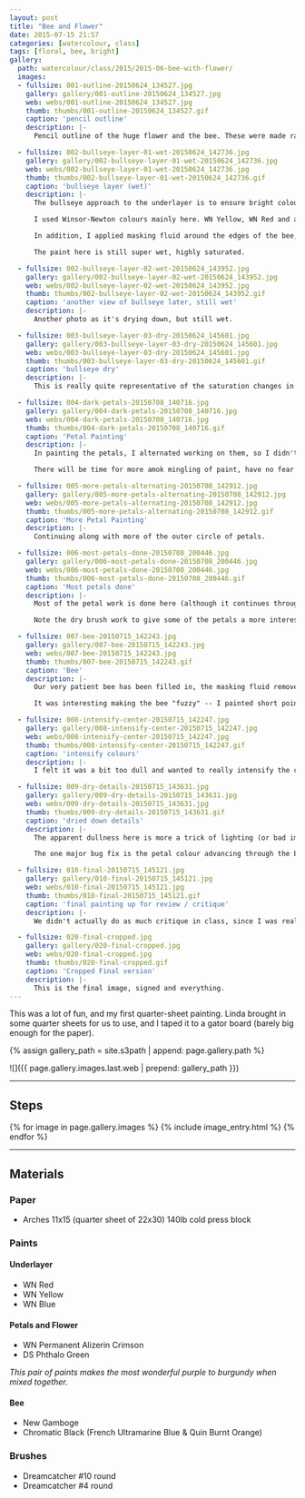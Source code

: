```yaml
---
layout: post
title: "Bee and Flower"
date: 2015-07-15 21:57
categories: [watercolour, class]
tags: [floral, bee, bright]
gallery:
  path: watercolour/class/2015/2015-06-bee-with-flower/
  images:
  - fullsize: 001-outline-20150624_134527.jpg
    gallery: gallery/001-outline-20150624_134527.jpg
    web: webs/001-outline-20150624_134527.jpg
    thumb: thumbs/001-outline-20150624_134527.gif
    caption: 'pencil outline'
    description: |-
      Pencil outline of the huge flower and the bee. These were made rather dark in order to ensure they would remain visible after all the bright saturated paint was applied.

  - fullsize: 002-bullseye-layer-01-wet-20150624_142736.jpg
    gallery: gallery/002-bullseye-layer-01-wet-20150624_142736.jpg
    web: webs/002-bullseye-layer-01-wet-20150624_142736.jpg
    thumb: thumbs/002-bullseye-layer-01-wet-20150624_142736.gif
    caption: 'bullseye layer (wet)'
    description: |-
      The bullseye approach to the underlayer is to ensure bright colours throughout the painting area, with the best background for the image.

      I used Winsor-Newton colours mainly here. WN Yellow, WN Red and a mix of WN Blue and WN Yellow for the green center for the bulb.

      In addition, I applied masking fluid around the edges of the bee, in order to preserve them for the end.

      The paint here is still super wet, highly saturated.

  - fullsize: 002-bullseye-layer-02-wet-20150624_143952.jpg
    gallery: gallery/002-bullseye-layer-02-wet-20150624_143952.jpg
    web: webs/002-bullseye-layer-02-wet-20150624_143952.jpg
    thumb: thumbs/002-bullseye-layer-02-wet-20150624_143952.gif
    caption: 'another view of bullseye later, still wet'
    description: |-
      Another photo as it's drying down, but still wet.

  - fullsize: 003-bullseye-layer-03-dry-20150624_145601.jpg
    gallery: gallery/003-bullseye-layer-03-dry-20150624_145601.jpg
    web: webs/003-bullseye-layer-03-dry-20150624_145601.jpg
    thumb: thumbs/003-bullseye-layer-03-dry-20150624_145601.gif
    caption: 'bullseye dry'
    description: |-
      This is really quite representative of the saturation changes in watercolour when the paint dries down. It loses a lot of it's intensity.

  - fullsize: 004-dark-petals-20150708_140716.jpg
    gallery: gallery/004-dark-petals-20150708_140716.jpg
    web: webs/004-dark-petals-20150708_140716.jpg
    thumb: thumbs/004-dark-petals-20150708_140716.gif
    caption: 'Petal Painting'
    description: |-
      In painting the petals, I alternated working on them, so I didn't dribble paint into adjacent petals and cause them to run all over. This keesp the petal edges neat.

      There will be time for more amok mingling of paint, have no fear!

  - fullsize: 005-more-petals-alternating-20150708_142912.jpg
    gallery: gallery/005-more-petals-alternating-20150708_142912.jpg
    web: webs/005-more-petals-alternating-20150708_142912.jpg
    thumb: thumbs/005-more-petals-alternating-20150708_142912.gif
    caption: 'More Petal Painting'
    description: |-
      Continuing along with more of the outer circle of petals.

  - fullsize: 006-most-petals-done-20150708_200446.jpg
    gallery: gallery/006-most-petals-done-20150708_200446.jpg
    web: webs/006-most-petals-done-20150708_200446.jpg
    thumb: thumbs/006-most-petals-done-20150708_200446.gif
    caption: 'Most petals done'
    description: |-
      Most of the petal work is done here (although it continues through to the end of the painting).

      Note the dry brush work to give some of the petals a more interesting texture.

  - fullsize: 007-bee-20150715_142243.jpg
    gallery: gallery/007-bee-20150715_142243.jpg
    web: webs/007-bee-20150715_142243.jpg
    thumb: thumbs/007-bee-20150715_142243.gif
    caption: 'Bee'
    description: |-
      Our very patient bee has been filled in, the masking fluid removed.

      It was interesting making the bee "fuzzy" -- I painted short pointed strokes, sort of flicking outward from the bee's body. I think it worked out pretty well.

  - fullsize: 008-intensify-center-20150715_142247.jpg
    gallery: gallery/008-intensify-center-20150715_142247.jpg
    web: webs/008-intensify-center-20150715_142247.jpg
    thumb: thumbs/008-intensify-center-20150715_142247.gif
    caption: 'intensify colours'
    description: |-
      I felt it was a bit too dull and wanted to really intensify the colouring, especially in the center.

  - fullsize: 009-dry-details-20150715_143631.jpg
    gallery: gallery/009-dry-details-20150715_143631.jpg
    web: webs/009-dry-details-20150715_143631.jpg
    thumb: thumbs/009-dry-details-20150715_143631.gif
    caption: 'dried down details'
    description: |-
      The apparent dullness here is more a trick of lighting (or bad image processing on my part) than it is of the painting itself.

      The one major bug fix is the petal colour advancing through the bee's left wing, which is supposed to be transparent, and filling in under the bee with some flower colour.

  - fullsize: 010-final-20150715_145121.jpg
    gallery: gallery/010-final-20150715_145121.jpg
    web: webs/010-final-20150715_145121.jpg
    thumb: thumbs/010-final-20150715_145121.gif
    caption: 'final painting up for review / critique'
    description: |-
      We didn't actually do as much critique in class, since I was really the last one done with this painting and everyone else was working on other exercises in class today.

  - fullsize: 020-final-cropped.jpg
    gallery: gallery/020-final-cropped.jpg
    web: webs/020-final-cropped.jpg
    thumb: thumbs/020-final-cropped.gif
    caption: 'Cropped Final version'
    description: |-
      This is the final image, signed and everything.
---
```


This was a lot of fun, and my first quarter-sheet painting. Linda
brought in some quarter sheets for us to use, and I taped it to a
gator board (barely big enough for the paper).

{% assign gallery_path = site.s3path | append: page.gallery.path %}

![]({{ page.gallery.images.last.web | prepend: gallery_path }})

*******

## Steps

{% for image in page.gallery.images %}
{% include image_entry.html %}
{% endfor %}

*******

## Materials

### Paper

* Arches 11x15 (quarter sheet of 22x30) 140lb cold press block

### Paints

#### Underlayer
* WN Red
* WN Yellow
* WN Blue

#### Petals and Flower

* WN Permanent Alizerin Crimson
* DS Phthalo Green

*This pair of paints makes the most wonderful purple to burgundy when
mixed together.*

#### Bee

* New Gamboge
* Chromatic Black (French Ultramarine Blue & Quin Burnt Orange)

### Brushes

* Dreamcatcher #10 round
* Dreamcatcher #4 round
